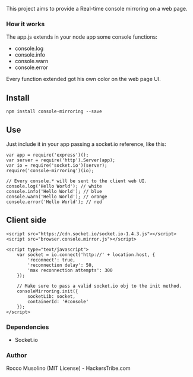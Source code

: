 This project aims to provide a Real-time console mirroring on a web page. 

### How it works

The app.js extends in your node app some console functions:
- console.log
- console.info
- console.warn
- console.error

Every function extended got his own color on the web page UI.

## Install

    npm install console-mirroring --save

## Use

Just include it in your app passing a socket.io reference, like this:

    var app = require('express')();
    var server = require('http').Server(app);
    var io = require('socket.io')(server);
    require('console-mirroring')(io);

    // Every console.* will be sent to the client web UI.
    console.log('Hello World'); // white
    console.info('Hello World'); // blue
    console.warn('Hello World'); // orange
    console.error('Hello World'); // red


## Client side

    <script src="https://cdn.socket.io/socket.io-1.4.3.js"></script>
	<script src="browser.console.mirror.js"></script>

    <script type="text/javascript">
        var socket = io.connect('http://' + location.host, {
            'reconnect': true,
            'reconnection delay': 50,
            'max reconnection attempts': 300
        });
    
        // Make sure to pass a valid socket.io obj to the init method.
        consoleMirroring.init({
            socketLib: socket,
            containerId: '#console' 
        });
    </script>


### Dependencies

- Socket.io

### Author

Rocco Musolino (MIT License) - HackersTribe.com